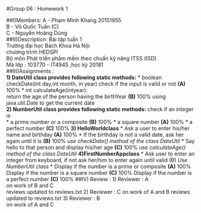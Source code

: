 #Group 06 : Homework 1

##I)Members: 
	A - Phạm Minh Khang 20151955    
	B - Võ Quốc Tuấn (C)  
	C - Nguyễn Hoàng Dũng    
##II)Description:
	Bài tập tuần 1  
	Trường đại học Bách Khoa Hà Nội  
	chương trình HEDSPI  
	Bộ môn Phát triển phầm mềm theo chuẩn kỹ năng ITSS (ISD)  
	Mã lớp : 103770 - IT4945 ,học kỳ 20181  
##III)Assignments : 	
	__1) DateUtil class provides following static methods:__
		* boolean  checkDate(int day,int month, in year)
			check if the input is valid or not **(A)**	100%
		* int calculateAge(intyear):  
			return the age of the person having the  birthYear **(B)**	100%
			using java.util.Date to get the current date		
	__2) NumberUtil class provides following static methods:__
		check if an integer  is  
		* a prime number  or  a  composite  **(B)**	100%
		* a square number **(A)**	100%
		* a perfect number **(C)**	100%
	__3) HelloWorldclass__
		* Ask a user to enter his/her name and birthday **(A)**	100%
		* If the birthday is not a valid date, ask her again until it is **(B)**	100%
			_use  checkDate() method  of  the  class  DateUtil_
		* Say hello to that person and display his/her age **(C)**  100%
 			_use  calculateAge() method of the class DateUtil_
	__4)FirstNumberAppclass__
		* Ask user to enter an integer from keyboard, if not ask her/him to enter again until valid (B)
			_Use  NumberUtil class_
		* Display if the number is a prime or composite  **(A)**	100%
		  Display if the number is a square number **(C)**  100%
		  Display if the number is a perfect number **(C)**  100%
##IV) Review :
	1) Reviewer : A  
		on work of B and C  
		reviews updated to reviews.txt
    2) Reviewer : C
		on work of A and B
		reviews updated to reviews.txt
	3) Reviewer : B  
		on work of A and C  
		